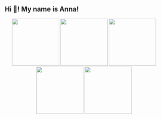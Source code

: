 <h2 align="left">Hi 👋! My name is Anna!</h2>

<div style="text-align: center;">
  <img height="150" src="https://i.imgflip.com/65efzo.gif" />
  <img height="150" src="https://i.imgflip.com/65efzo.gif" />
  <img height="150" src="https://i.imgflip.com/65efzo.gif" />
  <img height="150" src="https://i.imgflip.com/65efzo.gif" />
  <img height="150" src="https://i.imgflip.com/65efzo.gif" />
</div>

